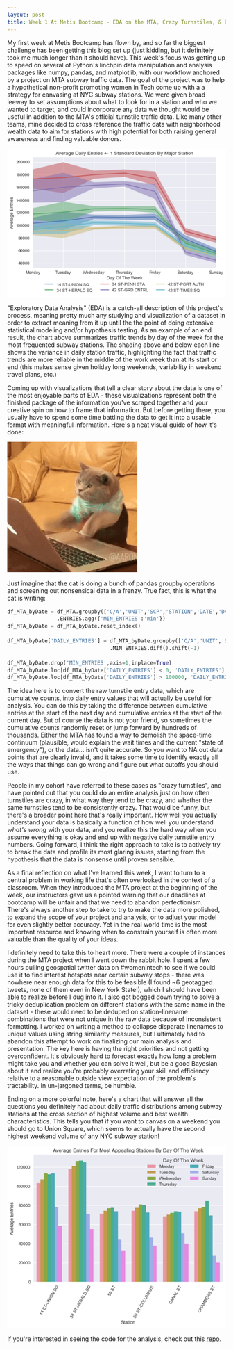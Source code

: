 ```yaml
---
layout: post
title: Week 1 At Metis Bootcamp - EDA on the MTA, Crazy Turnstiles, & Perfectionism
---
```


My first week at Metis Bootcamp has flown by, and so far the biggest challenge has been getting this blog set up (just kidding, but it definitely took me much longer than it should have). This week's focus was getting up to speed on several of Python's linchpin data manipulation and analysis packages like numpy, pandas, and matplotlib, with our workflow anchored by a project on MTA subway traffic data. The goal of the project was to help a hypothetical non-profit promoting women in Tech come up with a a strategy for canvasing at NYC subway stations. We were given broad leeway to set assumptions about what to look for in a station and who we wanted to target, and could incorporate any data we thought would be useful in addition to the MTA's official turnstile traffic data. Like many other teams, mine decided to cross reference the traffic data with neighborhood wealth data to aim for stations with high potential for both raising general awareness and finding valuable donors.

![plot1](/images/Line_Volume.png)

"Exploratory Data Analysis" (EDA) is a catch-all description of this project's process, meaning pretty much any studying and visualization of a dataset in order to extract meaning from it up until the the point of doing extensive statistical modeling and/or hypothesis testing. As an example of an end result, the chart above summarizes traffic trends by day of the week for the most frequented subway stations. The shading above and below each line shows the variance in daily station traffic, highlighting the fact that traffic trends are more reliable in the middle of the work week than at its start or end (this makes sense given holiday long weekends, variability in weekend travel plans, etc.) 

Coming up with visualizations that tell a clear story about the data is one of the most enjoyable parts of EDA - these visualizations represent both the finished package of the information you've scraped together and your creative spin on how to frame that information. But before getting there, you usually have to spend some time battling the data to get it into a usable format with meaningful information. Here's a neat visual guide of how it's done: 

![gif](/images/cat_comp.gif)

Just imagine that the cat is doing a bunch of pandas groupby operations and screening out nonsensical data in a frenzy. True fact, this is what the cat is writing:

```python
df_MTA_byDate = df_MTA.groupby(['C/A','UNIT','SCP','STATION','DATE','DAY_OF_WEEK']) \
                .ENTRIES.agg({'MIN_ENTRIES':'min'})
df_MTA_byDate = df_MTA_byDate.reset_index()

df_MTA_byDate['DAILY_ENTRIES'] = df_MTA_byDate.groupby(['C/A','UNIT','SCP','STATION']) \
                                 .MIN_ENTRIES.diff().shift(-1)

df_MTA_byDate.drop('MIN_ENTRIES',axis=1,inplace=True) 
df_MTA_byDate.loc[df_MTA_byDate['DAILY_ENTRIES'] < 0, 'DAILY_ENTRIES'] = np.nan
df_MTA_byDate.loc[df_MTA_byDate['DAILY_ENTRIES'] > 100000, 'DAILY_ENTRIES'] = np.nan
```

The idea here is to convert the raw turnstile entry data, which are cumulative counts, into daily entry values that will actually be useful for analysis. You can do this by taking the difference between cumulative entries at the start of the next day and cumulative entries at the start of the current day. But of course the data is not your friend, so sometimes the cumulative counts randomly reset or jump forward by hundreds of thousands. Either the MTA has found a way to demolish the space-time continuum (plausible, would explain the wait times and the current "state of emergency"), or the data... isn't quite accurate. So you want to NA out data points that are clearly invalid, and it takes some time to identify exactly all the ways that things can go wrong and figure out what cutoffs you should use.

People in my cohort have referred to these cases as "crazy turnstiles", and have pointed out that you could do an entire analysis just on how often turnstiles are crazy, in what way they tend to be crazy, and whether the same turnstiles tend to be consistently crazy. That would be funny, but there's a broader point here that's really important. How well you actually understand your data is basically a function of how well you understand *what's wrong* with your data, and you realize this the hard way when you assume everything is okay and end up with negative daily turnstile entry numbers. Going forward, I think the right approach to take is to actively try to break the data and profile its most glaring issues, starting from the hypothesis that the data is nonsense until proven sensible.   

As a final reflection on what I've learned this week, I want to turn to a central problem in working life that's often overlooked in the context of a classroom. When they introduced the MTA project at the beginning of the week, our instructors gave us a pointed warning that our deadlines at bootcamp will be unfair and that we need to abandon perfectionism. There's always another step to take to try to make the data more polished, to expand the scope of your project and analysis, or to adjust your model for even slightly better accuracy. Yet in the real world time is the most important resource and knowing when to constrain yourself is often more valuable than the quality of your ideas.  

I definitely need to take this to heart more. There were a couple of instances during the MTA project when I went down the rabbit hole. I spent a few hours pulling geospatial twitter data on #womenintech to see if we could use it to find interest hotspots near certain subway stops - there was nowhere near enough data for this to be feasible (I found ~6 geotagged tweets, none of them even in New York State!), which I should have been able to realize before I dug into it. I also got bogged down trying to solve a tricky deduplication problem on different stations with the same name in the dataset - these would need to be deduped on station-linename combinations that were not unique in the raw data because of inconsistent formatting. I worked on writing a method to collapse disparate linenames to unique values using string similarity measures, but I ultimately had to abandon this attempt to work on finalizing our main analysis and presentation. The key here is having the right priorities and not getting overconfident. It's obviously hard to forecast exactly how long a problem might take you and whether you can solve it well, but be a good Bayesian about it and realize you're probably overrating your skill and efficiency relative to a reasonable outside view expectation of the problem's tractability. In un-jargoned terms, be humble.

Ending on a more colorful note, here's a chart that will answer all the questions you definitely had about daily traffic distributions among subway stations at the cross section of highest volume and best wealth characteristics. This tells you that if you want to canvas on a weekend you should go to Union Square, which seems to actually have the second highest weekend volume of any NYC subway station!

![plot1](/images/Bar_Appealing.png)

If you're interested in seeing the code for the analysis, check out this [repo](https://github.com/JEddy92/Metis-Project1-MTA).
